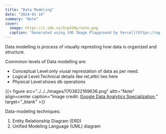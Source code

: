 ```yaml
---
title: "Data Modeling"
date: "2024-01-14"
summary: "Note"
cover:
  image: https://i.ibb.co/5rpG2Hy/note.png
  caption: "Generated using [OG Image Playground by Vercel](https://og-playground.vercel.app/)"
---
```


Data modelling is process of visually represting how data is organized and structure.

Commmon levels of Data modelling are:

- Conceptual Level:only viusal represtation of data as per need.
- Logical Level:Technical details like rel,alttri lies here
- Physical Level:shows db operations

{{< figure src="../../../images/1703822169636.png" alttr="Note" align=center caption="Image credit: [Google Data Analytics Specialization ](https://www.coursera.org/specializations/data-analytics-certificate)" target="_blank" >}}

Data-modeling techniques:

1. Entity Relationship Diagram (ERD)
2. Unified Modeling Language (UML) diagram
